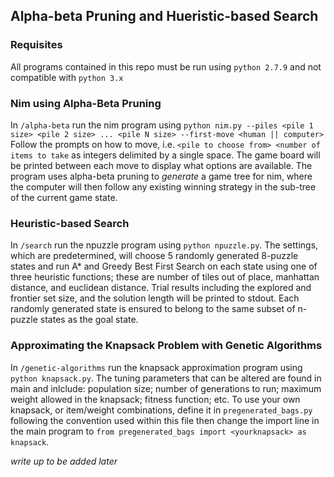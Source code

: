 ## Alpha-beta Pruning and Hueristic-based Search

### Requisites
All programs contained in this repo must be run using `python 2.7.9` and not compatible with `python 3.x`

### Nim using Alpha-Beta Pruning
In `/alpha-beta` run the nim program using 
`python nim.py --piles <pile 1 size> <pile 2 size> ... <pile N size> --first-move <human || computer>`
Follow the prompts on how to move, i.e. `<pile to choose from> <number of items to take` as integers delimited by a single space. The game board will be printed between each move to display what options are available.
The program uses alpha-beta pruning to _generate_ a game tree for nim, where the computer will then follow any existing winning strategy in the sub-tree of the current game state.

### Heuristic-based Search
In `/search` run the npuzzle program using `python npuzzle.py`. The settings, which are predetermined, will choose 5 randomly generated 8-puzzle states and run A* and Greedy Best First Search on each state using one of three heuristic functions; these are number of tiles out of place, manhattan distance, and euclidean distance. Trial results including the explored and frontier set size, and the solution length will be printed to stdout. Each randomly generated state is ensured to belong to the same subset of n-puzzle states as the goal state.

### Approximating the Knapsack Problem with Genetic Algorithms
In `/genetic-algorithms` run the knapsack approximation program using `python knapsack.py`. The tuning parameters that can be altered are found in main and inlclude: population size; number of generations to run; maximum weight allowed in the knapsack; fitness function; etc. To use your own knapsack, or item/weight combinations, define it in `pregenerated_bags.py` following the convention used within this file then change the import line in the main program to `from pregenerated_bags import <yourknapsack> as knapsack`.

_write up to be added later_
